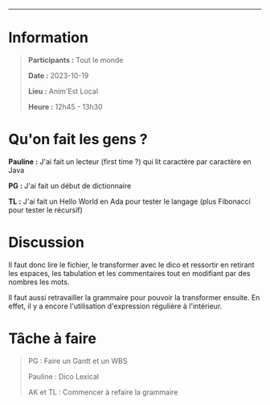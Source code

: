---
# Information

>**Participants :** Tout le monde
>
>**Date :** 2023-10-19
>
>**Lieu :** Anim'Est Local
>
>**Heure :** 12h45 - 13h30

# Qu'on fait les gens ?

**Pauline :** J'ai fait un lecteur (first time ?) qui lit caractère par caractère en Java

**PG :** J'ai fait un début de dictionnaire

**TL :** J'ai fait un Hello World en Ada pour tester le langage (plus Fibonacci pour tester le récursif)

# Discussion

Il faut donc lire le fichier, le transformer avec le dico et ressortir en retirant les espaces, les tabulation et les commentaires tout en modifiant par des nombres les mots.

Il faut aussi retravailler la grammaire pour pouvoir la transformer ensuite. En effet, il y a encore l'utilisation d'expression régulière à l'intérieur.

# Tâche à faire

> PG : Faire un Gantt et un WBS
>
> Pauline : Dico Lexical
>
> AK et TL : Commencer à refaire la grammaire
